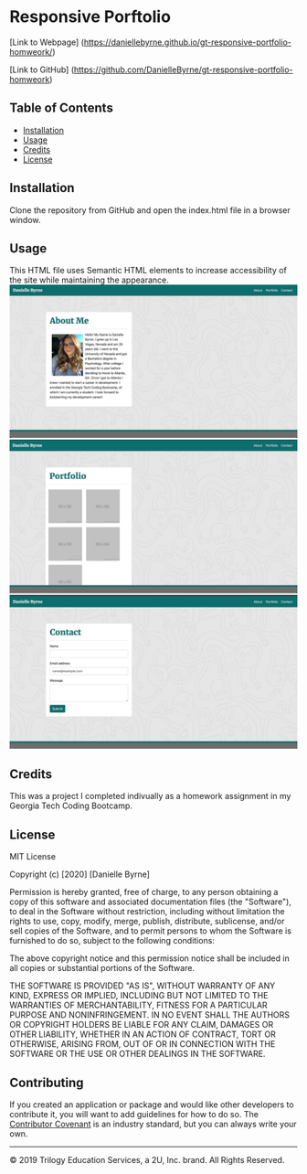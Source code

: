 # Responsive Porftolio

[Link to Webpage] (https://daniellebyrne.github.io/gt-responsive-portfolio-homweork/)

[Link to GitHub] (https://github.com/DanielleByrne/gt-responsive-portfolio-homweork)

## Table of Contents 

* [Installation](#installation)
* [Usage](#usage)
* [Credits](#credits)
* [License](#license)

## Installation

Clone the repository from GitHub and open the index.html file in a browser window.


## Usage 

This HTML file uses Semantic HTML elements to increase accessibility of the site while maintaining the appearance. 
![AboutImage](assets/About-img.jpeg)
![PortfolioImage](assets/Portfolio-image.jpeg)
![ContactImage](assets/Contact-img.jpeg)




## Credits

This was a project I completed indivually as a homework assignment in my Georgia Tech Coding Bootcamp.



## License

MIT License

Copyright (c) [2020] [Danielle Byrne]

Permission is hereby granted, free of charge, to any person obtaining a copy
of this software and associated documentation files (the "Software"), to deal
in the Software without restriction, including without limitation the rights
to use, copy, modify, merge, publish, distribute, sublicense, and/or sell
copies of the Software, and to permit persons to whom the Software is
furnished to do so, subject to the following conditions:

The above copyright notice and this permission notice shall be included in all
copies or substantial portions of the Software.

THE SOFTWARE IS PROVIDED "AS IS", WITHOUT WARRANTY OF ANY KIND, EXPRESS OR
IMPLIED, INCLUDING BUT NOT LIMITED TO THE WARRANTIES OF MERCHANTABILITY,
FITNESS FOR A PARTICULAR PURPOSE AND NONINFRINGEMENT. IN NO EVENT SHALL THE
AUTHORS OR COPYRIGHT HOLDERS BE LIABLE FOR ANY CLAIM, DAMAGES OR OTHER
LIABILITY, WHETHER IN AN ACTION OF CONTRACT, TORT OR OTHERWISE, ARISING FROM,
OUT OF OR IN CONNECTION WITH THE SOFTWARE OR THE USE OR OTHER DEALINGS IN THE
SOFTWARE.

## Contributing

If you created an application or package and would like other developers to contribute it, you will want to add guidelines for how to do so. The [Contributor Covenant](https://www.contributor-covenant.org/) is an industry standard, but you can always write your own.

---
© 2019 Trilogy Education Services, a 2U, Inc. brand. All Rights Reserved.